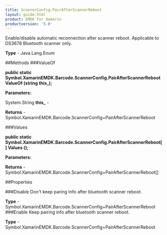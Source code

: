 ```yaml
---
title: ScannerConfig.PairAfterScannerReboot
layout: guide.html
product: EMDK For Xamarin 
productversion: '5.0' 
---
```

Enable/disable automatic reconnection after scanner reboot. Applicable to DS3678 Bluetooth scanner only.

**Type** - Java.Lang.Enum

##Methods
###ValueOf

**public static Symbol.XamarinEMDK.Barcode.ScannerConfig.PairAfterScannerReboot ValueOf (string this_);**


        

**Parameters:**

System.String **this_**  - 
        

**Returns** - Symbol.XamarinEMDK.Barcode.ScannerConfig+PairAfterScannerReboot

###Values

**public static Symbol.XamarinEMDK.Barcode.ScannerConfig.PairAfterScannerReboot[] Values ();**


        

**Parameters:**

**Returns** - Symbol.XamarinEMDK.Barcode.ScannerConfig+PairAfterScannerReboot[]

##Properties

###Disable
Don't keep paring Info after bluetooth scanner reboot.

**Type** - Symbol.XamarinEMDK.Barcode.ScannerConfig+PairAfterScannerReboot
###Enable
Keep pairing info after bluetooth scanner reboot.

**Type** - Symbol.XamarinEMDK.Barcode.ScannerConfig+PairAfterScannerReboot
